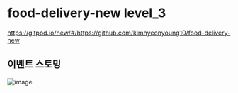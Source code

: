 # food-delivery-new level_3

https://gitpod.io/new/#/https://github.com/kimhyeonyoung10/food-delivery-new


## 이벤트 스토밍
![image](https://user-images.githubusercontent.com/81146708/203244109-63e70920-cc9e-4251-b7ed-ada21e3d7375.png)

